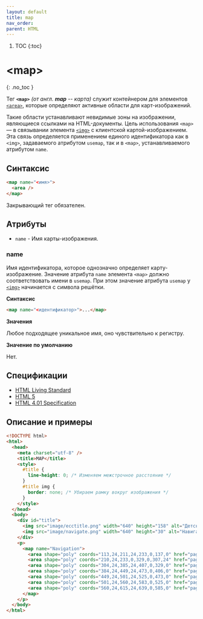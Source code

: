 ```yaml
---
layout: default
title: map
nav_order:
parent: HTML
---
```


<!-- prettier-ignore-start -->
1. TOC
{:toc}

# &lt;map&gt;
{: .no_toc }
<!-- prettier-ignore-end -->

Тег **`<map>`** _(от англ. **map** -- карта)_ служит контейнером для элементов [`<area>`](/html/area/), которые определяют активные области для карт-изображений.

Такие области устанавливают невидимые зоны на изображении, являющиеся ссылками на HTML-документы. Цель использования `<map>` — в связывании элемента [`<img>`](/html/img/) с клиентской картой-изображением. Эта связь определяется применением единого идентификатора как в `<img>`, задаваемого атрибутом `usemap`, так и в `<map>`, устанавливаемого атрибутом `name`.

## Синтаксис

```html
<map name="<имя>">
  <area />
</map>
```

Закрывающий тег обязателен.

## Атрибуты

- `name` - Имя карты-изображения.

### name

Имя идентификатора, которое однозначно определяет карту-изображение. Значение атрибута `name` элемента `<map>` должно соответствовать имени в `usemap`. При этом значение атрибута `usemap` у [`<img>`](/html/img/) начинается с символа решётки.

**Синтаксис**

```html
<map name="<идентификатор>">...</map>
```

**Значения**

Любое подходящее уникальное имя, оно чувствительно к регистру.

**Значение по умолчанию**

Нет.

## Спецификации

- [HTML Living Standard](https://html.spec.whatwg.org/multipage/embedded-content.html#the-map-element)
- [HTML 5](http://www.w3.org/TR/html5/embedded-content-0.html#the-map-element)
- [HTML 4.01 Specification](http://www.w3.org/TR/html401/struct/objects.html#h-13.6.1)

## Описание и примеры

```html
<!DOCTYPE html>
<html>
  <head>
    <meta charset="utf-8" />
    <title>MAP</title>
    <style>
      #title {
        line-height: 0; /* Изменяем межстрочное расстояние */
      }
      #title img {
        border: none; /* Убираем рамку вокруг изображения */
      }
    </style>
  </head>
  <body>
    <div id="title">
      <img src="image/ecctitle.png" width="640" height="158" alt="Детский образовательный центр" /><br />
      <img src="image/navigate.png" width="640" height="30" alt="Навигация по сайту" usemap="#Navigation" />
    </div>
    <p>
      <map name="Navigation">
        <area shape="poly" coords="113,24,211,24,233,0,137,0" href="page/inform.html" alt="Информация" />
        <area shape="poly" coords="210,24,233,0,329,0,307,24" href="page/activity.html" alt="Мероприятия" />
        <area shape="poly" coords="304,24,385,24,407,0,329,0" href="page/depart.html" alt="Отделения" />
        <area shape="poly" coords="384,24,449,24,473,0,406,0" href="page/techinfo.html" alt="Техническая информация" />
        <area shape="poly" coords="449,24,501,24,525,0,473,0" href="page/study.html" alt="Обучение" />
        <area shape="poly" coords="501,24,560,24,583,0,525,0" href="page/work.html" alt="Работа" />
        <area shape="poly" coords="560,24,615,24,639,0,585,0" href="page/misk.html" alt="Разное" />
      </map>
    </p>
  </body>
</html>
```
